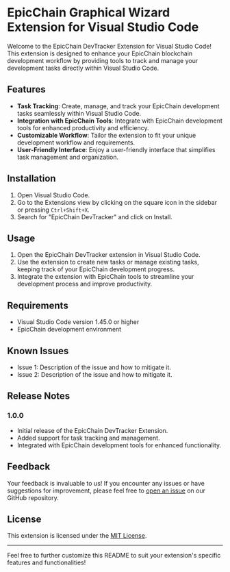 # EpicChain Graphical Wizard Extension for Visual Studio Code

Welcome to the EpicChain DevTracker Extension for Visual Studio Code! This extension is designed to enhance your EpicChain blockchain development workflow by providing tools to track and manage your development tasks directly within Visual Studio Code.

## Features

- **Task Tracking**: Create, manage, and track your EpicChain development tasks seamlessly within Visual Studio Code.
- **Integration with EpicChain Tools**: Integrate with EpicChain development tools for enhanced productivity and efficiency.
- **Customizable Workflow**: Tailor the extension to fit your unique development workflow and requirements.
- **User-Friendly Interface**: Enjoy a user-friendly interface that simplifies task management and organization.

## Installation

1. Open Visual Studio Code.
2. Go to the Extensions view by clicking on the square icon in the sidebar or pressing `Ctrl+Shift+X`.
3. Search for "EpicChain DevTracker" and click on Install.

## Usage

1. Open the EpicChain DevTracker extension in Visual Studio Code.
2. Use the extension to create new tasks or manage existing tasks, keeping track of your EpicChain development progress.
3. Integrate the extension with EpicChain tools to streamline your development process and improve productivity.

## Requirements

- Visual Studio Code version 1.45.0 or higher
- EpicChain development environment

## Known Issues

- Issue 1: Description of the issue and how to mitigate it.
- Issue 2: Description of the issue and how to mitigate it.

## Release Notes

### 1.0.0

- Initial release of the EpicChain DevTracker Extension.
- Added support for task tracking and management.
- Integrated with EpicChain development tools for enhanced functionality.

## Feedback

Your feedback is invaluable to us! If you encounter any issues or have suggestions for improvement, please feel free to [open an issue](https://github.com/epicchainlabs/epicchain-graphical-wizard/issues) on our GitHub repository.

## License

This extension is licensed under the [MIT License](https://https://github.com/epicchainlabs/epicchain-graphical-wizard/blob/main/LICENSE).

---

Feel free to further customize this README to suit your extension's specific features and functionalities!
